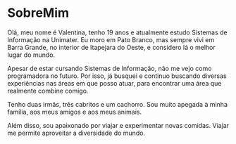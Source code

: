 # SobreMim

Olá, meu nome é Valentina, tenho 19 anos e atualmente estudo Sistemas de Informação na Unimater. Eu moro em Pato Branco, mas sempre vivi em Barra Grande, no interior de Itapejara do Oeste, e considero lá o melhor lugar do mundo.

Apesar de estar cursando Sistemas de Informação, não me vejo como programadora no futuro. Por isso, já busquei e continuo buscando diversas experiências nas áreas em que posso atuar, para encontrar uma área que realmente combine comigo.

Tenho duas irmãs, três cabritos e um cachorro. Sou muito apegada à minha família, aos meus amigos e aos meus animais. 

Além disso, sou apaixonado por viajar e experimentar novas comidas. Viajar me permite aproveitar a diversidade do mundo.
